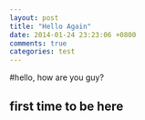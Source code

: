 ```yaml
---
layout: post
title: "Hello Again"
date: 2014-01-24 23:23:06 +0800
comments: true
categories: test
---
```


#hello, how are you guy?
## first time to be here

